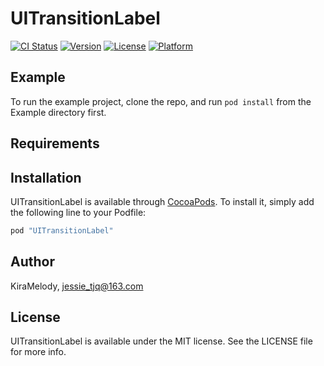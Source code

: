 # UITransitionLabel

[![CI Status](http://img.shields.io/travis/KiraMelody/UITransitionLabel.svg?style=flat)](https://travis-ci.org/KiraMelody/UITransitionLabel)
[![Version](https://img.shields.io/cocoapods/v/UITransitionLabel.svg?style=flat)](http://cocoapods.org/pods/UITransitionLabel)
[![License](https://img.shields.io/cocoapods/l/UITransitionLabel.svg?style=flat)](http://cocoapods.org/pods/UITransitionLabel)
[![Platform](https://img.shields.io/cocoapods/p/UITransitionLabel.svg?style=flat)](http://cocoapods.org/pods/UITransitionLabel)

## Example

To run the example project, clone the repo, and run `pod install` from the Example directory first.

## Requirements

## Installation

UITransitionLabel is available through [CocoaPods](http://cocoapods.org). To install
it, simply add the following line to your Podfile:

```ruby
pod "UITransitionLabel"
```

## Author

KiraMelody, jessie_tjq@163.com

## License

UITransitionLabel is available under the MIT license. See the LICENSE file for more info.
